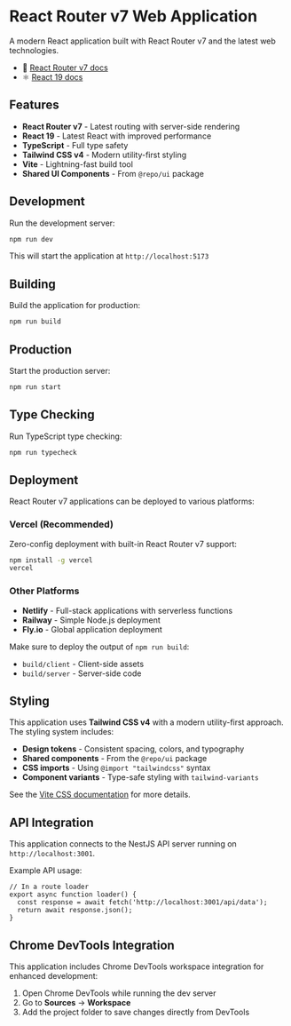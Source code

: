 # React Router v7 Web Application

A modern React application built with React Router v7 and the latest web technologies.

- 📖 [React Router v7 docs](https://reactrouter.com/7.6.3/)
- ⚛️ [React 19 docs](https://react.dev/)

## Features

- **React Router v7** - Latest routing with server-side rendering
- **React 19** - Latest React with improved performance  
- **TypeScript** - Full type safety
- **Tailwind CSS v4** - Modern utility-first styling
- **Vite** - Lightning-fast build tool
- **Shared UI Components** - From `@repo/ui` package

## Development

Run the development server:

```sh
npm run dev
```

This will start the application at `http://localhost:5173`

## Building

Build the application for production:

```sh
npm run build
```

## Production

Start the production server:

```sh
npm run start
```

## Type Checking

Run TypeScript type checking:

```sh
npm run typecheck
```

## Deployment

React Router v7 applications can be deployed to various platforms:

### Vercel (Recommended)

Zero-config deployment with built-in React Router v7 support:

```sh
npm install -g vercel
vercel
```

### Other Platforms

- **Netlify** - Full-stack applications with serverless functions
- **Railway** - Simple Node.js deployment
- **Fly.io** - Global application deployment

Make sure to deploy the output of `npm run build`:

- `build/client` - Client-side assets
- `build/server` - Server-side code

## Styling

This application uses **Tailwind CSS v4** with a modern utility-first approach. The styling system includes:

- **Design tokens** - Consistent spacing, colors, and typography
- **Shared components** - From the `@repo/ui` package
- **CSS imports** - Using `@import "tailwindcss"` syntax
- **Component variants** - Type-safe styling with `tailwind-variants`

See the [Vite CSS documentation](https://vitejs.dev/guide/features.html#css) for more details.

## API Integration

This application connects to the NestJS API server running on `http://localhost:3001`.

Example API usage:

```tsx
// In a route loader
export async function loader() {
  const response = await fetch('http://localhost:3001/api/data');
  return await response.json();
}
```

## Chrome DevTools Integration

This application includes Chrome DevTools workspace integration for enhanced development:

1. Open Chrome DevTools while running the dev server
2. Go to **Sources** → **Workspace**
3. Add the project folder to save changes directly from DevTools

